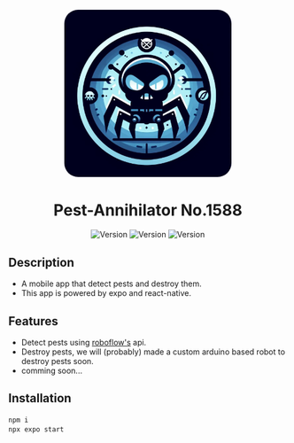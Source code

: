 <p align="center">
    <img src="./Github/Pest-Annihilator.webp" style="border-radius: 25px; width: 60%"></img>
</p>

<h1 align="center" style="font-weight: bold;">Pest-Annihilator No.1588</h1>

<p align="center">
  <img alt="Version" src="https://img.shields.io/badge/version-0.0.1-success.svg?cacheSeconds=2592000" />
  <img alt="Version" src="https://img.shields.io/badge/license-MIT-blue.svg?cacheSeconds=2592000" />
  <img alt="Version" src="https://img.shields.io/badge/made%20with-react--native-blue.svg?cacheSeconds=2592000" />
</p>

## Description

- A mobile app that detect pests and destroy them.
- This app is powered by expo and react-native.

## Features

- Detect pests using [roboflow's](https://universe.roboflow.com/) api.
- Destroy pests, we will (probably) made a custom arduino based robot to destroy pests soon.
- comming soon...

## Installation

```bash
npm i
npx expo start
```


